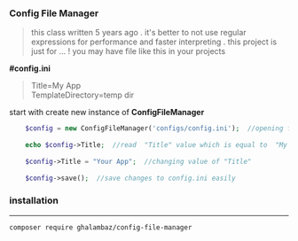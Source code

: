 ### Config File Manager
> this class written 5 years ago . it's better to not use regular expressions for performance and faster interpreting . this project is just for ... !
you may have file like this in your projects  

**#config.ini**

 >Title=My App  
 >TemplateDirectory=temp dir  
 
 
start with create new instance of **ConfigFileManager**
```php
    $config = new ConfigFileManager('configs/config.ini');  //opening file config.ini from configs directory  
         
    echo $config->Title;  //read  "Title" value which is equal to  "My App"  
       
    $config->Title = "Your App";  //changing value of "Title"  
      
    $config->save();  //save changes to config.ini easily
```
### installation
---
`composer require ghalambaz/config-file-manager `
